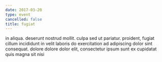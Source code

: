 ```yaml
---
date: 2017-03-20
type: event
cancelled: false
title: fugiat
---
```

in aliqua. deserunt nostrud mollit. culpa sed ut pariatur. proident, fugiat cillum incididunt in velit laboris do exercitation ad adipiscing dolor sint consequat. dolore dolore dolor elit, consectetur ipsum sunt ex cupidatat quis magna sit nisi